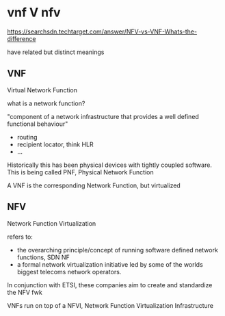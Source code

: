 # vnf V nfv

https://searchsdn.techtarget.com/answer/NFV-vs-VNF-Whats-the-difference

have related but distinct meanings

## VNF

Virtual Network Function

what is a network function?

"component of a network infrastructure that provides a well defined functional behaviour"

* routing
* recipient locator, think HLR
* ...

Historically this has been physical devices with tightly coupled software.
This is being called PNF, Physical Network Function

A VNF is the corresponding Network Function, but virtualized

## NFV

Network Function Virtualization

refers to:

* the overarching principle/concept of running software defined network functions, SDN NF
* a formal network virtualization initiative led by some of the worlds biggest telecoms network operators.

In conjunction with ETSI, these companies aim to create and standardize the NFV fwk

VNFs run on top of a NFVI, Network Function Virtualization Infrastructure